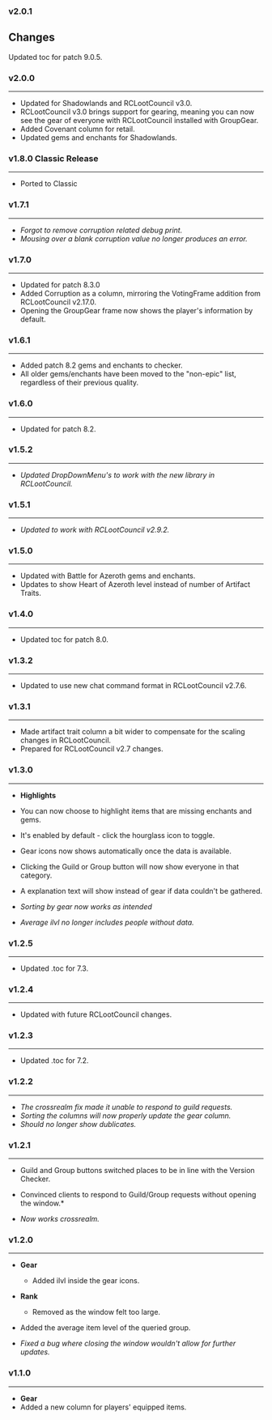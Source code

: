 ### v2.0.1

## Changes 

Updated toc for patch 9.0.5.

### v2.0.0
---
* Updated for Shadowlands and RCLootCouncil v3.0.
* RCLootCouncil v3.0 brings support for gearing, meaning you can now see the gear of everyone with RCLootCouncil installed with GroupGear.
* Added Covenant column for retail.
* Updated gems and enchants for Shadowlands.

### v1.8.0 Classic Release
---
* Ported to Classic


### v1.7.1
---
* *Forgot to remove corruption related debug print.*
* *Mousing over a blank corruption value no longer produces an error.*


### v1.7.0
---
* Updated for patch 8.3.0
* Added Corruption as a column, mirroring the VotingFrame addition from RCLootCouncil v2.17.0.
* Opening the GroupGear frame now shows the player's information by default.

### v1.6.1
---
* Added patch 8.2 gems and enchants to checker.
* All older gems/enchants have been moved to the "non-epic" list, regardless of their previous quality.


### v1.6.0
---
* Updated for patch 8.2.


### v1.5.2
---
* *Updated DropDownMenu's to work with the new library in RCLootCouncil.*


### v1.5.1
---
* *Updated to work with RCLootCouncil v2.9.2.*


### v1.5.0
---
* Updated with Battle for Azeroth gems and enchants.
* Updates to show Heart of Azeroth level instead of number of Artifact Traits.

### v1.4.0
---
* Updated toc for patch 8.0.


### v1.3.2
---
* Updated to use new chat command format in RCLootCouncil v2.7.6.


### v1.3.1
---
* Made artifact trait column a bit wider to compensate for the scaling changes in RCLootCouncil.
* Prepared for RCLootCouncil v2.7 changes.


### v1.3.0
---
* **Highlights**
* You can now choose to highlight items that are missing enchants and gems.
* It's enabled by default - click the hourglass icon to toggle.

* Gear icons now shows automatically once the data is available.
* Clicking the Guild or Group button will now show everyone in that category.
* A explanation text will show instead of gear if data couldn't be gathered.

* *Sorting by gear now works as intended*
* *Average ilvl no longer includes people without data.*

### v1.2.5
---
* Updated .toc for 7.3.


### v1.2.4
---
* Updated with future RCLootCouncil changes.

### v1.2.3
---
* Updated .toc for 7.2.


### v1.2.2
---
* *The crossrealm fix made it unable to respond to guild requests.*
* *Sorting the columns will now properly update the gear column.*
* *Should no longer show dublicates.*

### v1.2.1
---
* Guild and Group buttons switched places to be in line with the Version Checker.
* Convinced clients to respond to Guild/Group requests without opening the window.*

* *Now works crossrealm.*


### v1.2.0
---
* **Gear**
  * Added ilvl inside the gear icons.


* **Rank**
  * Removed as the window felt too large.


* Added the average item level of the queried group.

* *Fixed a bug where closing the window wouldn't allow for further updates.*


### v1.1.0
---
* **Gear**
 * Added a new column for players' equipped items.

